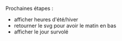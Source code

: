 Prochaines étapes :

- afficher heures d'été/hiver
- retourner le svg pour avoir le matin en bas
- afficher le jour survolé
